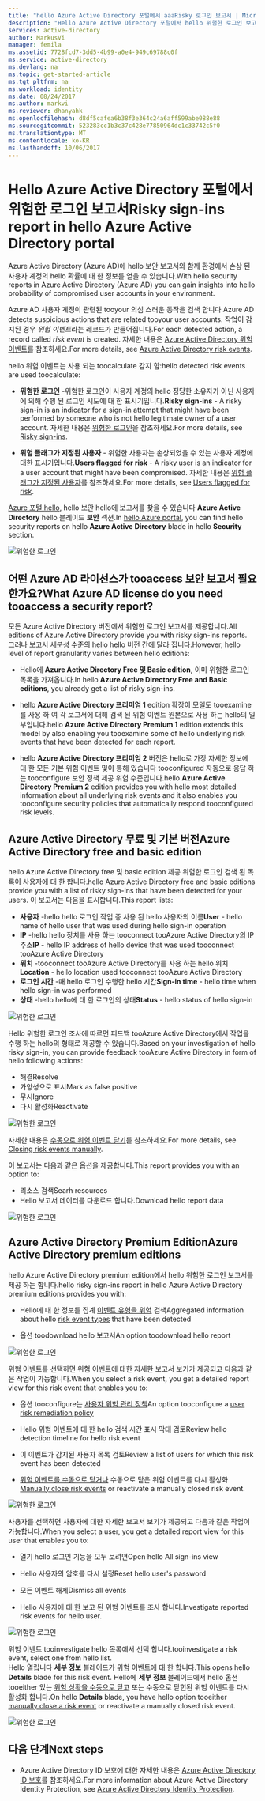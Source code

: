 ```yaml
---
title: "hello Azure Active Directory 포털에서 aaaRisky 로그인 보고서 | Microsoft Docs"
description: "Hello Azure Active Directory 포털에서 hello 위험한 로그인 보고서에 알아보기"
services: active-directory
author: MarkusVi
manager: femila
ms.assetid: 7728fcd7-3dd5-4b99-a0e4-949c69788c0f
ms.service: active-directory
ms.devlang: na
ms.topic: get-started-article
ms.tgt_pltfrm: na
ms.workload: identity
ms.date: 08/24/2017
ms.author: markvi
ms.reviewer: dhanyahk
ms.openlocfilehash: d8df5cafea6b38f3e364c24a6aff599abe088e88
ms.sourcegitcommit: 523283cc1b3c37c428e77850964dc1c33742c5f0
ms.translationtype: MT
ms.contentlocale: ko-KR
ms.lasthandoff: 10/06/2017
---
```

# <a name="risky-sign-ins-report-in-hello-azure-active-directory-portal"></a><span data-ttu-id="209bf-103">Hello Azure Active Directory 포털에서 위험한 로그인 보고서</span><span class="sxs-lookup"><span data-stu-id="209bf-103">Risky sign-ins report in hello Azure Active Directory portal</span></span>

<span data-ttu-id="209bf-104">Azure Active Directory (Azure AD)에 hello 보안 보고서와 함께 환경에서 손상 된 사용자 계정의 hello 확률에 대 한 정보를 얻을 수 있습니다.</span><span class="sxs-lookup"><span data-stu-id="209bf-104">With hello security reports in Azure Active Directory (Azure AD) you can gain insights into hello probability of compromised user accounts in your environment.</span></span> 

<span data-ttu-id="209bf-105">Azure AD 사용자 계정이 관련된 tooyour 의심 스러운 동작을 검색 합니다.</span><span class="sxs-lookup"><span data-stu-id="209bf-105">Azure AD detects suspicious actions that are related tooyour user accounts.</span></span> <span data-ttu-id="209bf-106">작업이 감지된 경우 *위험 이벤트*라는 레코드가 만들어집니다.</span><span class="sxs-lookup"><span data-stu-id="209bf-106">For each detected action, a record called *risk event* is created.</span></span> <span data-ttu-id="209bf-107">자세한 내용은 [Azure Active Directory 위험 이벤트](active-directory-identity-protection-risk-events.md)를 참조하세요.</span><span class="sxs-lookup"><span data-stu-id="209bf-107">For more details, see [Azure Active Directory risk events](active-directory-identity-protection-risk-events.md).</span></span> 

<span data-ttu-id="209bf-108">hello 위험 이벤트는 사용 되는 toocalculate 감지 함:</span><span class="sxs-lookup"><span data-stu-id="209bf-108">hello detected risk events are used toocalculate:</span></span>

- <span data-ttu-id="209bf-109">**위험한 로그인** -위험한 로그인이 사용자 계정의 hello 정당한 소유자가 아닌 사용자에 의해 수행 된 로그인 시도에 대 한 표시기입니다.</span><span class="sxs-lookup"><span data-stu-id="209bf-109">**Risky sign-ins** - A risky sign-in is an indicator for a sign-in attempt that might have been performed by someone who is not hello legitimate owner of a user account.</span></span> <span data-ttu-id="209bf-110">자세한 내용은 [위험한 로그인](active-directory-identityprotection.md#risky-sign-ins)을 참조하세요.</span><span class="sxs-lookup"><span data-stu-id="209bf-110">For more details, see [Risky sign-ins](active-directory-identityprotection.md#risky-sign-ins).</span></span> 

- <span data-ttu-id="209bf-111">**위험 플래그가 지정된 사용자** - 위험한 사용자는 손상되었을 수 있는 사용자 계정에 대한 표시기입니다.</span><span class="sxs-lookup"><span data-stu-id="209bf-111">**Users flagged for risk** - A risky user is an indicator for a user account that might have been compromised.</span></span> <span data-ttu-id="209bf-112">자세한 내용은 [위험 플래그가 지정된 사용자](active-directory-identityprotection.md#users-flagged-for-risk)를 참조하세요.</span><span class="sxs-lookup"><span data-stu-id="209bf-112">For more details, see [Users flagged for risk](active-directory-identityprotection.md#users-flagged-for-risk).</span></span>  

<span data-ttu-id="209bf-113">[Azure 포털 hello](https://portal.azure.com), hello 보안 hello에 보고서를 찾을 수 있습니다 **Azure Active Directory** hello 블레이드 **보안** 섹션.</span><span class="sxs-lookup"><span data-stu-id="209bf-113">In [hello Azure portal](https://portal.azure.com), you can find hello security reports on hello **Azure Active Directory** blade in hello **Security** section.</span></span> 

![위험한 로그인](./media/active-directory-reporting-security-risky-sign-ins/10.png)


## <a name="what-azure-ad-license-do-you-need-tooaccess-a-security-report"></a><span data-ttu-id="209bf-115">어떤 Azure AD 라이선스가 tooaccess 보안 보고서 필요 한가요?</span><span class="sxs-lookup"><span data-stu-id="209bf-115">What Azure AD license do you need tooaccess a security report?</span></span>  

<span data-ttu-id="209bf-116">모든 Azure Active Directory 버전에서 위험한 로그인 보고서를 제공합니다.</span><span class="sxs-lookup"><span data-stu-id="209bf-116">All editions of Azure Active Directory provide you with risky sign-ins reports.</span></span>  
<span data-ttu-id="209bf-117">그러나 보고서 세분성 수준의 hello hello 버전 간에 달라 집니다.</span><span class="sxs-lookup"><span data-stu-id="209bf-117">However, hello level of report granularity varies between hello editions:</span></span> 

- <span data-ttu-id="209bf-118">Hello에 **Azure Active Directory Free 및 Basic edition**, 이미 위험한 로그인 목록을 가져옵니다.</span><span class="sxs-lookup"><span data-stu-id="209bf-118">In hello **Azure Active Directory Free and Basic editions**, you already get a list of risky sign-ins.</span></span> 

- <span data-ttu-id="209bf-119">hello **Azure Active Directory 프리미엄 1** edition 확장이 모델도 tooexamine를 사용 하 여 각 보고서에 대해 검색 된 위험 이벤트 원본으로 사용 하는 hello의 일부입니다.</span><span class="sxs-lookup"><span data-stu-id="209bf-119">hello **Azure Active Directory Premium 1** edition extends this model by also enabling you tooexamine some of hello underlying risk events that have been detected for each report.</span></span> 

- <span data-ttu-id="209bf-120">hello **Azure Active Directory 프리미엄 2** 버전은 hello로 가장 자세한 정보에 대 한 모든 기본 위험 이벤트 및이 통해 있습니다 tooconfigured 자동으로 응답 하는 tooconfigure 보안 정책 제공 위험 수준입니다.</span><span class="sxs-lookup"><span data-stu-id="209bf-120">hello **Azure Active Directory Premium 2** edition provides you with hello most detailed information about all underlying risk events and it also enables you tooconfigure security policies that automatically respond tooconfigured risk levels.</span></span>



## <a name="azure-active-directory-free-and-basic-edition"></a><span data-ttu-id="209bf-121">Azure Active Directory 무료 및 기본 버전</span><span class="sxs-lookup"><span data-stu-id="209bf-121">Azure Active Directory free and basic edition</span></span>

<span data-ttu-id="209bf-122">hello Azure Active Directory free 및 basic edition 제공 위험한 로그인 검색 된 목록이 사용자에 대 한 합니다.</span><span class="sxs-lookup"><span data-stu-id="209bf-122">hello Azure Active Directory free and basic editions provide you with a list of risky sign-ins that have been detected for your users.</span></span> <span data-ttu-id="209bf-123">이 보고서는 다음을 표시합니다.</span><span class="sxs-lookup"><span data-stu-id="209bf-123">This report lists:</span></span>

- <span data-ttu-id="209bf-124">**사용자** -hello hello 로그인 작업 중 사용 된 hello 사용자의 이름</span><span class="sxs-lookup"><span data-stu-id="209bf-124">**User** - hello name of hello user that was used during hello sign-in operation</span></span>
- <span data-ttu-id="209bf-125">**IP** -hello hello 장치를 사용 하는 tooconnect tooAzure Active Directory의 IP 주소</span><span class="sxs-lookup"><span data-stu-id="209bf-125">**IP** - hello IP address of hello device that was used tooconnect tooAzure Active Directory</span></span>
- <span data-ttu-id="209bf-126">**위치** -tooconnect tooAzure Active Directory를 사용 하는 hello 위치</span><span class="sxs-lookup"><span data-stu-id="209bf-126">**Location** - hello location used tooconnect tooAzure Active Directory</span></span>
- <span data-ttu-id="209bf-127">**로그인 시간** -때 hello 로그인 수행한 hello 시간</span><span class="sxs-lookup"><span data-stu-id="209bf-127">**Sign-in time** - hello time when hello sign-in was performed</span></span>
- <span data-ttu-id="209bf-128">**상태** -hello hello에 대 한 로그인의 상태</span><span class="sxs-lookup"><span data-stu-id="209bf-128">**Status** - hello status of hello sign-in</span></span>


![위험한 로그인](./media/active-directory-reporting-security-risky-sign-ins/01.png)

<span data-ttu-id="209bf-130">Hello 위험한 로그인 조사에 따르면 피드백 tooAzure Active Directory에서 작업을 수행 하는 hello의 형태로 제공할 수 있습니다.</span><span class="sxs-lookup"><span data-stu-id="209bf-130">Based on your investigation of hello risky sign-in, you can provide feedback tooAzure Active Directory in form of hello following actions:</span></span>

- <span data-ttu-id="209bf-131">해결</span><span class="sxs-lookup"><span data-stu-id="209bf-131">Resolve</span></span>
- <span data-ttu-id="209bf-132">가양성으로 표시</span><span class="sxs-lookup"><span data-stu-id="209bf-132">Mark as false positive</span></span>
- <span data-ttu-id="209bf-133">무시</span><span class="sxs-lookup"><span data-stu-id="209bf-133">Ignore</span></span>
- <span data-ttu-id="209bf-134">다시 활성화</span><span class="sxs-lookup"><span data-stu-id="209bf-134">Reactivate</span></span>

![위험한 로그인](./media/active-directory-reporting-security-risky-sign-ins/21.png)

<span data-ttu-id="209bf-136">자세한 내용은 [수동으로 위험 이벤트 닫기](active-directory-identityprotection.md#closing-risk-events-manually)를 참조하세요.</span><span class="sxs-lookup"><span data-stu-id="209bf-136">For more details, see [Closing risk events manually](active-directory-identityprotection.md#closing-risk-events-manually).</span></span>

<span data-ttu-id="209bf-137">이 보고서는 다음과 같은 옵션을 제공합니다.</span><span class="sxs-lookup"><span data-stu-id="209bf-137">This report provides you with an option to:</span></span>

- <span data-ttu-id="209bf-138">리소스 검색</span><span class="sxs-lookup"><span data-stu-id="209bf-138">Searh resources</span></span>
- <span data-ttu-id="209bf-139">Hello 보고서 데이터를 다운로드 합니다.</span><span class="sxs-lookup"><span data-stu-id="209bf-139">Download hello report data</span></span>


![위험한 로그인](./media/active-directory-reporting-security-risky-sign-ins/93.png)


## <a name="azure-active-directory-premium-editions"></a><span data-ttu-id="209bf-141">Azure Active Directory Premium Edition</span><span class="sxs-lookup"><span data-stu-id="209bf-141">Azure Active Directory premium editions</span></span>

<span data-ttu-id="209bf-142">hello Azure Active Directory premium edition에서 hello 위험한 로그인 보고서를 제공 하는 합니다.</span><span class="sxs-lookup"><span data-stu-id="209bf-142">hello risky sign-ins report in hello Azure Active Directory premium editions provides you with:</span></span>

- <span data-ttu-id="209bf-143">Hello에 대 한 정보를 집계 [이벤트 유형을 위험](active-directory-identity-protection-risk-events.md) 검색</span><span class="sxs-lookup"><span data-stu-id="209bf-143">Aggregated information about hello [risk event types](active-directory-identity-protection-risk-events.md) that have been detected</span></span>

- <span data-ttu-id="209bf-144">옵션 toodownload hello 보고서</span><span class="sxs-lookup"><span data-stu-id="209bf-144">An option toodownload hello report</span></span>


![위험한 로그인](./media/active-directory-reporting-security-risky-sign-ins/456.png)


<span data-ttu-id="209bf-146">위험 이벤트를 선택하면 위험 이벤트에 대한 자세한 보고서 보기가 제공되고 다음과 같은 작업이 가능합니다.</span><span class="sxs-lookup"><span data-stu-id="209bf-146">When you select a risk event, you get a detailed report view for this risk event that enables you to:</span></span>

- <span data-ttu-id="209bf-147">옵션 tooconfigure는 [사용자 위험 관리 정책](active-directory-identityprotection.md#user-risk-security-policy)</span><span class="sxs-lookup"><span data-stu-id="209bf-147">An option tooconfigure a [user risk remediation policy](active-directory-identityprotection.md#user-risk-security-policy)</span></span>  

- <span data-ttu-id="209bf-148">Hello 위험 이벤트에 대 한 hello 검색 시간 표시 막대 검토</span><span class="sxs-lookup"><span data-stu-id="209bf-148">Review hello detection timeline for hello risk event</span></span>  

- <span data-ttu-id="209bf-149">이 이벤트가 감지된 사용자 목록 검토</span><span class="sxs-lookup"><span data-stu-id="209bf-149">Review a list of users for which this risk event has been detected</span></span>

- <span data-ttu-id="209bf-150">[위험 이벤트를 수동으로 닫거나](active-directory-identityprotection.md#closing-risk-events-manually) 수동으로 닫은 위험 이벤트를 다시 활성화</span><span class="sxs-lookup"><span data-stu-id="209bf-150">[Manually close risk events](active-directory-identityprotection.md#closing-risk-events-manually) or reactivate a manually closed risk event.</span></span> 


![위험한 로그인](./media/active-directory-reporting-security-risky-sign-ins/457.png)

<span data-ttu-id="209bf-152">사용자를 선택하면 사용자에 대한 자세한 보고서 보기가 제공되고 다음과 같은 작업이 가능합니다.</span><span class="sxs-lookup"><span data-stu-id="209bf-152">When you select a user, you get a detailed report view for this user that enables you to:</span></span>

- <span data-ttu-id="209bf-153">열기 hello 로그인 기능을 모두 보려면</span><span class="sxs-lookup"><span data-stu-id="209bf-153">Open hello All sign-ins view</span></span>

- <span data-ttu-id="209bf-154">Hello 사용자의 암호를 다시 설정</span><span class="sxs-lookup"><span data-stu-id="209bf-154">Reset hello user's password</span></span>

- <span data-ttu-id="209bf-155">모든 이벤트 해제</span><span class="sxs-lookup"><span data-stu-id="209bf-155">Dismiss all events</span></span>

- <span data-ttu-id="209bf-156">Hello 사용자에 대 한 보고 된 위험 이벤트를 조사 합니다.</span><span class="sxs-lookup"><span data-stu-id="209bf-156">Investigate reported risk events for hello user.</span></span> 


![위험한 로그인](./media/active-directory-reporting-security-risky-sign-ins/324.png)


<span data-ttu-id="209bf-158">위험 이벤트 tooinvestigate hello 목록에서 선택 합니다.</span><span class="sxs-lookup"><span data-stu-id="209bf-158">tooinvestigate a risk event, select one from hello list.</span></span>  
<span data-ttu-id="209bf-159">Hello 열립니다 **세부 정보** 블레이드가 위험 이벤트에 대 한 합니다.</span><span class="sxs-lookup"><span data-stu-id="209bf-159">This opens hello **Details** blade for this risk event.</span></span> <span data-ttu-id="209bf-160">Hello에 **세부 정보** 블레이드에서 hello 옵션 tooeither 있는 [위험 상황을 수동으로 닫고](active-directory-identityprotection.md#closing-risk-events-manually) 또는 수동으로 닫힌된 위험 이벤트를 다시 활성화 합니다.</span><span class="sxs-lookup"><span data-stu-id="209bf-160">On hello **Details** blade, you have hello option tooeither [manually close a risk event](active-directory-identityprotection.md#closing-risk-events-manually) or reactivate a manually closed risk event.</span></span> 


![위험한 로그인](./media/active-directory-reporting-security-risky-sign-ins/325.png)





## <a name="next-steps"></a><span data-ttu-id="209bf-162">다음 단계</span><span class="sxs-lookup"><span data-stu-id="209bf-162">Next steps</span></span>

- <span data-ttu-id="209bf-163">Azure Active Directory ID 보호에 대한 자세한 내용은 [Azure Active Directory ID 보호](active-directory-identityprotection.md)를 참조하세요.</span><span class="sxs-lookup"><span data-stu-id="209bf-163">For more information about Azure Active Directory Identity Protection, see [Azure Active Directory Identity Protection](active-directory-identityprotection.md).</span></span>

